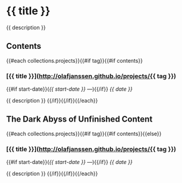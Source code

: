 # {{ title }}
{{ description }}

## Contents
{{#each collections.projects}}{{#if tag}}{{#if contents}}
### [{{ title }}](http://olafjanssen.github.io/projects/{{ tag }})
{{#if start-date}}(*{{ start-date }} &mdash;*){{/if}} *{{ date }}*

{{ description }}
{{/if}}{{/if}}{{/each}}

## The Dark Abyss of Unfinished Content

{{#each collections.projects}}{{#if tag}}{{#if contents}}{{else}}
### [{{ title }}](http://olafjanssen.github.io/projects/{{ tag }})
{{#if start-date}}(*{{ start-date }} &mdash;*){{/if}} *{{ date }}*

{{ description }}
{{/if}}{{/if}}{{/each}}
